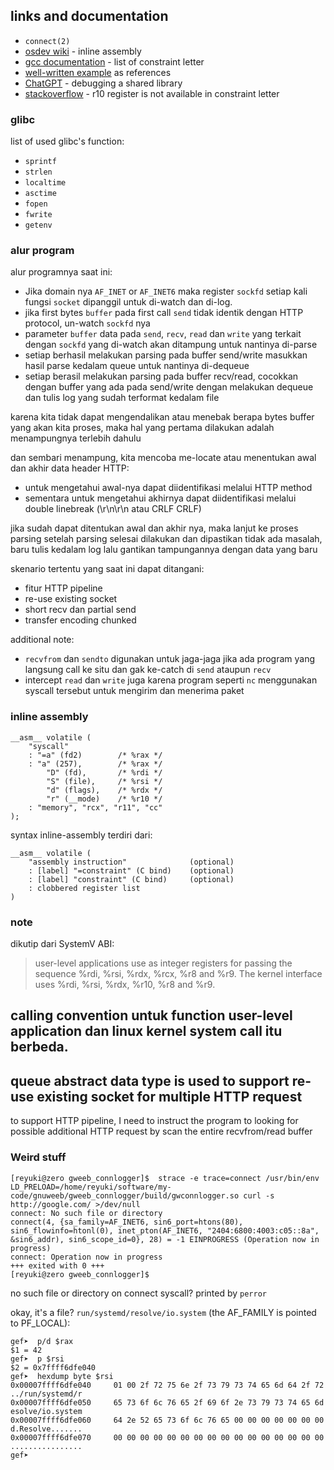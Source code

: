 ## links and documentation
- `connect(2)`
- [osdev wiki](https://wiki.osdev.org/Inline_Assembly) - inline assembly
- [gcc documentation](https://gcc.gnu.org/onlinedocs/gcc/Constraints.html) - list of constraint letter
- [well-written example](gist.github.com/ammarfaizi2/1e1424f987cfbe3e3c3b571b6e590923) as references
- [ChatGPT](https://chatgpt.com/share/682c9388-e6dc-8002-a209-fe11def5a65e) - debugging a shared library
- [stackoverflow](https://stackoverflow.com/questions/15997759/constraining-r10-register-in-gcc-inline-x86-64-assembly) - r10 register is not available in constraint letter

### glibc
list of used glibc's function:
- `sprintf`
- `strlen`
- `localtime`
- `asctime`
- `fopen`
- `fwrite`
- `getenv`

### alur program
alur programnya saat ini:
- Jika domain nya `AF_INET` or `AF_INET6` maka register `sockfd` setiap kali fungsi `socket` dipanggil untuk di-watch dan di-log.
- jika first bytes `buffer` pada first call `send` tidak identik dengan HTTP protocol, un-watch `sockfd` nya
- parameter `buffer` data pada `send`, `recv`, `read` dan `write` yang terkait dengan `sockfd` yang di-watch akan ditampung untuk nantinya di-parse
- setiap berhasil melakukan parsing pada buffer send/write masukkan hasil parse kedalam queue untuk nantinya di-dequeue
- setiap berasil melakukan parsing pada buffer recv/read, cocokkan dengan buffer yang ada pada send/write dengan melakukan dequeue dan tulis log yang sudah terformat kedalam file

karena kita tidak dapat mengendalikan atau menebak berapa bytes buffer yang akan kita proses, maka hal yang pertama dilakukan adalah menampungnya terlebih dahulu

dan sembari menampung, kita mencoba me-locate atau menentukan awal dan akhir data header HTTP:
- untuk mengetahui awal-nya dapat diidentifikasi melalui HTTP method
- sementara untuk mengetahui akhirnya dapat diidentifikasi melalui double linebreak (\r\n\r\n atau CRLF CRLF)

jika sudah dapat ditentukan awal dan akhir nya, maka lanjut ke proses parsing
setelah parsing selesai dilakukan dan dipastikan tidak ada masalah, baru tulis kedalam log
lalu gantikan tampungannya dengan data yang baru

skenario tertentu yang saat ini dapat ditangani:
- fitur HTTP pipeline
- re-use existing socket
- short recv dan partial send
- transfer encoding chunked

additional note:
- `recvfrom` dan `sendto` digunakan untuk jaga-jaga jika ada program yang langsung call ke situ dan gak ke-catch di `send` ataupun `recv`
- intercept `read` dan `write` juga karena program seperti `nc` menggunakan syscall tersebut untuk mengirim dan menerima paket 


### inline assembly
```
__asm__ volatile (
	"syscall"
	: "=a" (fd2)		/* %rax */
	: "a" (257),		/* %rax */
		"D" (fd),		/* %rdi */
		"S" (file),		/* %rsi */
		"d" (flags),	/* %rdx */
		"r" (__mode)	/* %r10 */
	: "memory", "rcx", "r11", "cc"
);
```

syntax inline-assembly terdiri dari:
```
__asm__ volatile (
	"assembly instruction"				(optional)
	: [label] "=constraint" (C bind)	(optional)
	: [label] "constraint" (C bind)		(optional)
	: clobbered register list
)
```

### note
dikutip dari SystemV ABI:
> user-level applications use as integer registers for passing the sequence %rdi, %rsi, %rdx, %rcx, %r8 and %r9. The kernel interface uses %rdi, %rsi, %rdx, %r10, %r8 and %r9.

calling convention untuk function user-level application dan linux kernel system call itu berbeda.
---

queue abstract data type is used to support re-use existing socket for multiple HTTP request
---

to support HTTP pipeline, I need to instruct the program to looking for possible additional HTTP request by scan the entire recvfrom/read buffer
### Weird stuff
```
[reyuki@zero gweeb_connlogger]$  strace -e trace=connect /usr/bin/env LD_PRELOAD=/home/reyuki/software/my-code/gnuweeb/gweeb_connlogger/build/gwconnlogger.so curl -s http://google.com/ >/dev/null
connect: No such file or directory
connect(4, {sa_family=AF_INET6, sin6_port=htons(80), sin6_flowinfo=htonl(0), inet_pton(AF_INET6, "2404:6800:4003:c05::8a", &sin6_addr), sin6_scope_id=0}, 28) = -1 EINPROGRESS (Operation now in progress)
connect: Operation now in progress
+++ exited with 0 +++
[reyuki@zero gweeb_connlogger]$ 
```
no such file or directory on connect syscall? printed by `perror`

okay, it's a file? `run/systemd/resolve/io.system` (the AF_FAMILY is pointed to PF_LOCAL):
```
gef➤  p/d $rax
$1 = 42
gef➤  p $rsi
$2 = 0x7ffff6dfe040
gef➤  hexdump byte $rsi
0x00007ffff6dfe040     01 00 2f 72 75 6e 2f 73 79 73 74 65 6d 64 2f 72    ../run/systemd/r
0x00007ffff6dfe050     65 73 6f 6c 76 65 2f 69 6f 2e 73 79 73 74 65 6d    esolve/io.system
0x00007ffff6dfe060     64 2e 52 65 73 6f 6c 76 65 00 00 00 00 00 00 00    d.Resolve.......
0x00007ffff6dfe070     00 00 00 00 00 00 00 00 00 00 00 00 00 00 00 00    ................
gef➤  
```